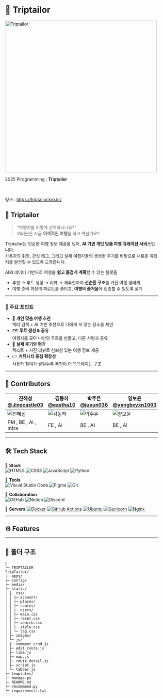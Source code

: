 # 📌 Triptailor

<img src="https://i.ibb.co/3950PzNp/image.png" alt="Triptailor" width="500px">
<br>

2025 Pirogramming : **Triptailor**  
<br/><br/>

링크 : https://triptailor.kro.kr/

## 🚀 Triptailor

> “여행지를 어떻게 선택하시나요?”  
> 여러분은 지금 **이색적인 여행**을 하고 계신가요?

Triptailor는 단순한 여행 정보 제공을 넘어, **AI 기반 개인 맞춤 여행 큐레이션 서비스**입니다.  
사용자의 취향, 관심 태그, 그리고 실제 여행자들의 생생한 후기를 바탕으로 새로운 여행지를 발견할 수 있도록 도와줍니다.


AI와 데이터 기반으로 여행을 **쉽고 즐겁게 계획**할 수 있는 플랫폼  
- 추천 → 루트 생성 → 리뷰 → 재추천까지 **선순환 구조**를 가진 여행 생태계  
- 여행 준비 과정의 피로도를 줄이고, **여행의 즐거움**에 집중할 수 있도록 설계

---

### 📌 주요 포인트
- 🧭 **개인 맞춤 여행 추천**  
  벡터 검색 + AI 기반 추천으로 나에게 꼭 맞는 장소를 제안
- 🗺️ **루트 생성 & 공유**  
  여행지를 모아 나만의 루트를 만들고, 다른 사람과 공유
- 📝 **실제 후기와 평가**  
  텍스트 + 사진 리뷰로 신뢰성 있는 여행 정보 제공
- 👉 **커뮤니티 중심 확장성**  
  사용자 참여가 쌓일수록 추천이 더 똑똑해지는 구조

---

## 👥 Contributors


| 진혜성<br/>[@Jinecastle03](https://github.com/Jinecastle03) | 김동하<br/>[@eastha10](https://github.com/eastha10) | 박주은<br/>[@jueun036](https://github.com/jueun036) | 양보윤<br/>[@yxngbxyxn1003](https://github.com/yxngbxyxn1003) | 허지원<br/>[@jwheo22](https://github.com/jwheo22) |
| --- | --- | --- | --- | --- |
| <img src="https://i.ibb.co/pBBw3jw9/jpg.jpg" alt="진혜성"> | <img src="https://i.ibb.co/wZSLj0Bp/image.jpg" alt="김동하"> | <img src="https://i.ibb.co/HLB3XRgS/image.jpg" alt="박주은"> | <img src="https://i.ibb.co/PZ1QFqrS/image.jpg" alt="양보윤"> | <img src="https://i.ibb.co/PvqY3sQq/image.jpg" alt="허지원"> |
| PM , BE , AI , Infra | FE , AI | BE , AI | BE , AI | FE , AI |



---

## 🛠️ Tech Stack

📌 **Stack**  
![HTML5](https://img.shields.io/badge/HTML5-E34F26?style=for-the-badge&logo=html5&logoColor=white) 
![CSS3](https://img.shields.io/badge/CSS3-1572B6?style=for-the-badge&logo=css3&logoColor=white) 
![JavaScript](https://img.shields.io/badge/JavaScript-F7DF1E?style=for-the-badge&logo=javascript&logoColor=black) 
![Python](https://img.shields.io/badge/Python-3776AB?style=for-the-badge&logo=python&logoColor=white)  

📌 **Tools**  
![Visual Studio Code](https://img.shields.io/badge/Visual%20Studio%20Code-007ACC?style=for-the-badge&logo=visualstudiocode&logoColor=white) 
![Figma](https://img.shields.io/badge/Figma-F24E1E?style=for-the-badge&logo=figma&logoColor=white) 
![Git](https://img.shields.io/badge/Git-F05032?style=for-the-badge&logo=git&logoColor=white)  

📌 **Collaboration**  
![GitHub](https://img.shields.io/badge/GitHub-181717?style=for-the-badge&logo=github&logoColor=white) 
![Notion](https://img.shields.io/badge/Notion-000000?style=for-the-badge&logo=notion&logoColor=white) 
![Discord](https://img.shields.io/badge/Discord-5865F2?style=for-the-badge&logo=discord&logoColor=white)  

📌 **Servers**
[![Docker](https://img.shields.io/badge/Docker-2496ED?logo=docker&logoColor=white&style=for-the-badge)](https://www.docker.com/)
[![GitHub Actions](https://img.shields.io/badge/GitHub%20Actions-2088FF?logo=githubactions&logoColor=white&style=for-the-badge)](https://github.com/features/actions)
[![Ubuntu](https://img.shields.io/badge/Ubuntu-E95420?logo=ubuntu&logoColor=white&style=for-the-badge)](https://ubuntu.com/)
[![Gunicorn](https://img.shields.io/badge/Gunicorn-499848?logo=gunicorn&logoColor=white&style=for-the-badge)](https://gunicorn.org/)
[![Nginx](https://img.shields.io/badge/NGINX-009639?logo=nginx&logoColor=white&style=for-the-badge)](https://nginx.org/)

---

## ⚙️ Features


  ---

## 📂 폴더 구조

  ```
📂
└─ TRIPTAILOR
TripTailor/
├─ apps/
├─ config/
├─ media/
├─ static/
│ ├─ css/
│ │ ├─ account/
│ │ ├─ places/
│ │ ├─ routes/
│ │ ├─ users/
│ │ ├─ main.css
│ │ ├─ reset.css
│ │ ├─ search.css
│ │ ├─ style.css
│ │ └─ tag.css
│ ├─ images/
│ └─ js/
│ ├─ comment_crud.js
│ ├─ edit_route.js
│ ├─ like.js
│ ├─ map.js
│ ├─ route_detail.js
│ ├─ script.js
│ └─ tabbar.js
├─ templates/
├─ manage.py
├─ README.md
├─ recommend.py
└─ requirements.txt

  ```


